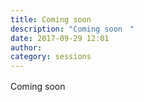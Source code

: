 ```yaml
---
title: Coming soon　
description: "Coming soon　"
date: 2017-09-29 12:01
author:
category: sessions
---
```

Coming soon　